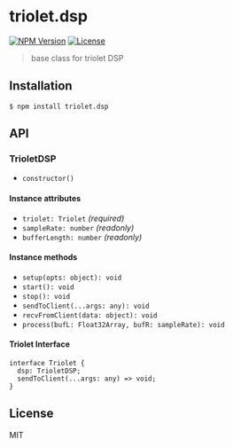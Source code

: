 # triolet.dsp
[![NPM Version](http://img.shields.io/npm/v/triolet.dsp.svg?style=flat-square)](https://www.npmjs.org/package/triolet.dsp)
[![License](http://img.shields.io/badge/license-MIT-brightgreen.svg?style=flat-square)](http://mohayonao.mit-license.org/)

> base class for triolet DSP

## Installation

```
$ npm install triolet.dsp
```

## API
### TrioletDSP
- `constructor()`

#### Instance attributes
- `triolet: Triolet` _(required)_
- `sampleRate: number` _(readonly)_
- `bufferLength: number` _(readonly)_

#### Instance methods
- `setup(opts: object): void`
- `start(): void`
- `stop(): void`
- `sendToClient(...args: any): void`
- `recvFromClient(data: object): void`
- `process(bufL: Float32Array, bufR: sampleRate): void`

#### Triolet Interface
```
interface Triolet {
  dsp: TrioletDSP;
  sendToClient(...args: any) => void;
}
```

## License

MIT
